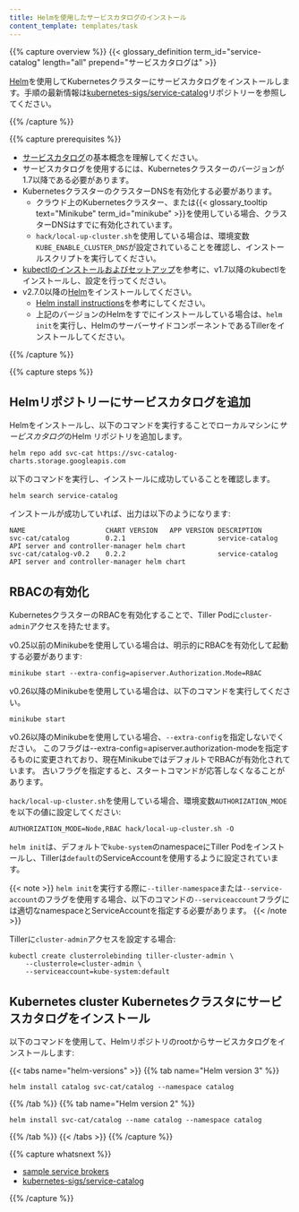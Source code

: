 ```yaml
---
title: Helmを使用したサービスカタログのインストール
content_template: templates/task
---
```


{{% capture overview %}}
{{< glossary_definition term_id="service-catalog" length="all" prepend="サービスカタログは" >}}  

[Helm](https://helm.sh/)を使用してKubernetesクラスターにサービスカタログをインストールします。手順の最新情報は[kubernetes-sigs/service-catalog](https://github.com/kubernetes-sigs/service-catalog/blob/master/docs/install.md)リポジトリーを参照してください。

{{% /capture %}}


{{% capture prerequisites %}}
* [サービスカタログ](/docs/concepts/service-catalog/)の基本概念を理解してください。
* サービスカタログを使用するには、Kubernetesクラスターのバージョンが1.7以降である必要があります。
* KubernetesクラスターのクラスターDNSを有効化する必要があります。
  * クラウド上のKubernetesクラスター、または{{< glossary_tooltip text="Minikube" term_id="minikube" >}}を使用している場合、クラスターDNSはすでに有効化されています。
  * `hack/local-up-cluster.sh`を使用している場合は、環境変数`KUBE_ENABLE_CLUSTER_DNS`が設定されていることを確認し、インストールスクリプトを実行してください。
* [kubectlのインストールおよびセットアップ](/ja/docs/tasks/tools/install-kubectl/)を参考に、v1.7以降のkubectlをインストールし、設定を行ってください。
* v2.7.0以降の[Helm](http://helm.sh/)をインストールしてください。
  * [Helm install instructions](https://helm.sh/docs/intro/install/)を参考にしてください。
  * 上記のバージョンのHelmをすでにインストールしている場合は、`helm init`を実行し、HelmのサーバーサイドコンポーネントであるTillerをインストールしてください。

{{% /capture %}}


{{% capture steps %}}
## Helmリポジトリーにサービスカタログを追加

Helmをインストールし、以下のコマンドを実行することでローカルマシンに*サービスカタログ*のHelm リポジトリを追加します。


```shell
helm repo add svc-cat https://svc-catalog-charts.storage.googleapis.com
```

以下のコマンドを実行し、インストールに成功していることを確認します。

```shell
helm search service-catalog
```

インストールが成功していれば、出力は以下のようになります:

```
NAME                	CHART VERSION	APP VERSION	DESCRIPTION                                                 
svc-cat/catalog     	0.2.1        	           	service-catalog API server and controller-manager helm chart
svc-cat/catalog-v0.2	0.2.2        	           	service-catalog API server and controller-manager helm chart
```

## RBACの有効化

KubernetesクラスターのRBACを有効化することで、Tiller Podに`cluster-admin`アクセスを持たせます。

v0.25以前のMinikubeを使用している場合は、明示的にRBACを有効化して起動する必要があります:

```shell
minikube start --extra-config=apiserver.Authorization.Mode=RBAC
```

v0.26以降のMinikubeを使用している場合は、以下のコマンドを実行してください。

```shell
minikube start
```

v0.26以降のMinikubeを使用している場合、`--extra-config`を指定しないでください。
このフラグは--extra-config=apiserver.authorization-modeを指定するものに変更されており、現在MinikubeではデフォルトでRBACが有効化されています。
古いフラグを指定すると、スタートコマンドが応答しなくなることがあります。

`hack/local-up-cluster.sh`を使用している場合、環境変数`AUTHORIZATION_MODE`を以下の値に設定してください:

```
AUTHORIZATION_MODE=Node,RBAC hack/local-up-cluster.sh -O
```

`helm init`は、デフォルトで`kube-system`のnamespaceにTiller Podをインストールし、Tillerは`default`のServiceAccountを使用するように設定されています。

{{< note >}}
`helm init`を実行する際に`--tiller-namespace`または`--service-account`のフラグを使用する場合、以下のコマンドの`--serviceaccount`フラグには適切なnamespaceとServiceAccountを指定する必要があります。
{{< /note >}}

Tillerに`cluster-admin`アクセスを設定する場合:

```shell
kubectl create clusterrolebinding tiller-cluster-admin \
    --clusterrole=cluster-admin \
    --serviceaccount=kube-system:default
```


## Kubernetes cluster Kubernetesクラスタにサービスカタログをインストール

以下のコマンドを使用して、Helmリポジトリのrootからサービスカタログをインストールします:

{{< tabs name="helm-versions" >}} 
{{% tab name="Helm version 3" %}}
```shell
helm install catalog svc-cat/catalog --namespace catalog
```
{{% /tab %}}
{{% tab name="Helm version 2" %}}
```shell
helm install svc-cat/catalog --name catalog --namespace catalog
```
{{% /tab %}}
{{< /tabs >}}
{{% /capture %}}


{{% capture whatsnext %}}
* [sample service brokers](https://github.com/openservicebrokerapi/servicebroker/blob/master/gettingStarted.md#sample-service-brokers)
* [kubernetes-sigs/service-catalog](https://github.com/kubernetes-sigs/service-catalog)

{{% /capture %}}
